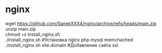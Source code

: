 # nginx<br>
wget https://github.com/SanekXXX4/nginx/archive/refs/heads/main.zip<br>
unzip main.zip<br>
chmod +x install_nginx.sh<br>
./install_nginx.sh #Установка nginx php mysql memchached<br>
./install_nginx.sh site.domain #Добавление сайта ssl <br>
